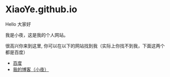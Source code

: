 # XiaoYe.github.io
<p>Hello 大家好</p>
<p>我是小夜，这是我的个人网站。 </p>
<p>很高兴你来到这里, 你可以在以下的网站找到我（实际上你找不到我，下面这两个都是百度）</p>

<ul>
  <li> <a href="https://www.baidu.com/">百度</a> </li>
  <li> <a href="http://www.baidu.com">我的博客（小夜）</a> </li>
</ul>
